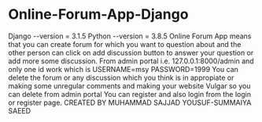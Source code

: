 # Online-Forum-App-Django
Django --version = 3.1.5
Python --version = 3.8.5
Online Forum App means that you can create forum for which you want to question about and the other person can click on add discussion button to answer your question or add more some discussion.
From admin portal i.e. 127.0.0.1:8000/admin and only one id work which is 
USERNAME=msy
PASSWORD=1999
You can delete the forum or any discussion which you think is in appropiate or making some unregular comments and making your website Vulgar so you can delete from admin portal
You can register and also login from the login or register page.
CREATED BY MUHAMMAD SAJJAD YOUSUF-SUMMAIYA SAEED
